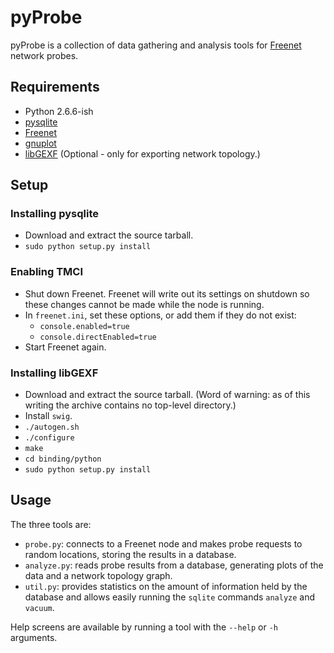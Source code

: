 # pyProbe

pyProbe is a collection of data gathering and analysis tools for [Freenet](https://freenetproject.org/) network probes.

## Requirements

* Python 2.6.6-ish
* [pysqlite](http://code.google.com/p/pysqlite/)
* [Freenet](https://freenetproject.org/)
* [gnuplot](http://www.gnuplot.info/)
* [libGEXF](http://gexf.net/lib/) (Optional - only for exporting network topology.)

## Setup

### Installing pysqlite

* Download and extract the source tarball.
* `sudo python setup.py install`

### Enabling TMCI

* Shut down Freenet. Freenet will write out its settings on shutdown so these changes cannot be made while the node is running.
* In `freenet.ini`, set these options, or add them if they do not exist:
    * `console.enabled=true`
    * `console.directEnabled=true`
* Start Freenet again.

### Installing libGEXF

* Download and extract the source tarball. (Word of warning: as of this writing the archive contains no top-level directory.)
* Install `swig`.
* `./autogen.sh`
* `./configure`
* `make`
* `cd binding/python`
* `sudo python setup.py install`

## Usage

The three tools are:

* `probe.py`: connects to a Freenet node and makes probe requests to random locations, storing the results in a database.
* `analyze.py`: reads probe results from a database, generating plots of the data and a network topology graph.
* `util.py`: provides statistics on the amount of information held by the database and allows easily running the `sqlite` commands `analyze` and `vacuum`.

Help screens are available by running a tool with the `--help` or `-h` arguments.
